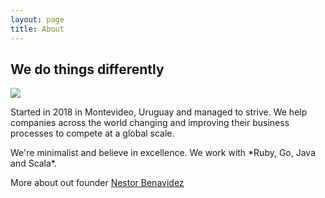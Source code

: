 ```yaml
---
layout: page
title: About
---
```

## We do things differently

<img src="https://c1.staticflickr.com/5/4821/45313681224_103b95a6f3_m.jpg">

<p>
Started in 2018 in Montevideo, Uruguay and managed to strive. We help companies across the world changing and improving their business processes to compete at a global scale.  
</p>
<p>
We're minimalist and believe in excellence. We work with *Ruby, Go, Java and Scala*.
</p>
<p>
More about out founder <a href="https://nestorbenavidez.com"> Nestor Benavidez </a>
</p>
